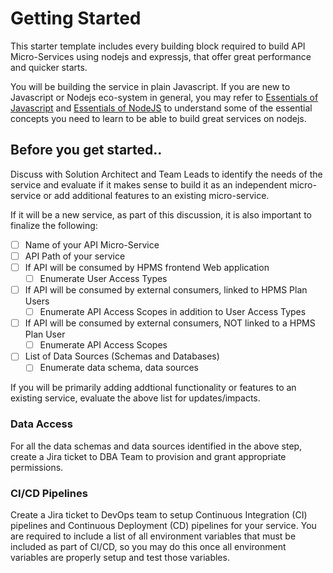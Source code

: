 # Getting Started

This starter template includes every building block required to build API Micro-Services using nodejs and expressjs, that offer great performance and quicker starts.

You will be building the service in plain Javascript. If you are new to Javascript or Nodejs eco-system in general, you may refer to [Essentials of Javascript](./javascript_essentials.md) and [Essentials of NodeJS](./nodejs_essentials.js) to understand some of the essential concepts you need to learn to be able to build great services on nodejs.

## Before you get started..

Discuss with Solution Architect and Team Leads to identify the needs of the service and evaluate if it makes sense to build it as an independent micro-service or add additional features to an existing micro-service.

If it will be a new service, as part of this discussion, it is also important to finalize the following:

- [ ] Name of your API Micro-Service
- [ ] API Path of your service
- [ ] If API will be consumed by HPMS frontend Web application
  - [ ] Enumerate User Access Types
- [ ] If API will be consumed by external consumers, linked to HPMS Plan Users
  - [ ] Enumerate API Access Scopes in addition to User Access Types
- [ ] If API will be consumed by external consumers, NOT linked to a HPMS Plan User
  - [ ] Enumerate API Access Scopes
- [ ] List of Data Sources (Schemas and Databases)
  - [ ] Enumerate data schema, data sources

If you will be primarily adding addtional functionality or features to an existing service, evaluate the above list for updates/impacts.

### Data Access

For all the data schemas and data sources identified in the above step, create a Jira ticket to DBA Team to provision and grant appropriate permissions.

### CI/CD Pipelines

Create a Jira ticket to DevOps team to setup Continuous Integration (CI) pipelines and Continuous Deployment (CD) pipelines for your service.
You are required to include a list of all environment variables that must be included as part of CI/CD, so you may do this once all environment variables
are properly setup and test those variables.
